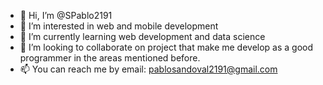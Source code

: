 - 👋 Hi, I’m @SPablo2191
- 👀 I’m interested in web and mobile development
- 🌱 I’m currently learning web development and data science
- 💞️ I’m looking to collaborate on project that make me develop as a good programmer in the areas mentioned before.
- 📫 You can reach me by email: pablosandoval2191@gmail.com 

<!---
SPablo2191/SPablo2191 is a ✨ special ✨ repository because its `README.md` (this file) appears on your GitHub profile.
You can click the Preview link to take a look at your changes.
--->
